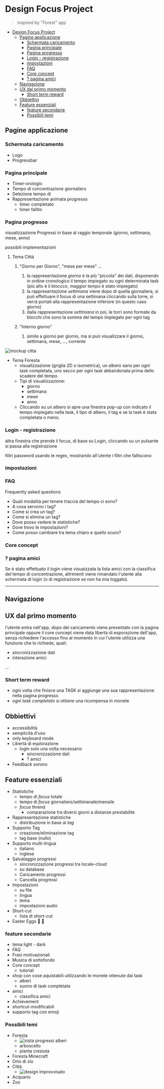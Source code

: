 # Design Focus Project

> inspired by "Forest" app

- [Design Focus Project](#design-focus-project)
  - [Pagine applicazione](#pagine-applicazione)
    - [Schermata caricamento](#schermata-caricamento)
    - [Pagina principale](#pagina-principale)
    - [Pagina progresso](#pagina-progresso)
    - [Login - registrazione](#login---registrazione)
    - [impostazioni](#impostazioni)
    - [FAQ](#faq)
    - [Core concept](#core-concept)
    - [? pagina amici](#-pagina-amici)
  - [Navigazione](#navigazione)
  - [UX dal primo momento](#ux-dal-primo-momento)
    - [Short term reward](#short-term-reward)
  - [Obbiettivi](#obbiettivi)
  - [Feature essenziali](#feature-essenziali)
    - [feature secondarie](#feature-secondarie)
    - [Possibili temi](#possibili-temi)

## Pagine applicazione

### Schermata caricamento

- Logo
- Progressbar


### Pagina principale

- Timer-orologio
- Tempo di concentrazione giornaliero
- Selezione tempo di 
- Rappresentazione animata progresso
  <!-- - stadio base ("pre inizio")
  - fase crescita (animata) **da considerare**
  - fase finale successo (uguale a quella nel progresso)
  - fase finale fall -->
  - timer completato
  - timer fallito


### Pagina progresso

visualizzazione Progressi in base al raggio temporale (giorno, settimana, mese, anno)

possibili implementazioni

1. Tema Città
   1. "Giorno per Giorno", "mese per mese" ...
      1. la rappresentazione *giorno* è la più "piccola" dei dati, disponendo in ordine cronologico il tempo impiegato su ogni determinata task (più alto è il bloccco, maggior tempo è stato impiegato)
      2. la rappresentazione *settimana* viene dopo di quella giornaliera, si può effettuare il focus di una settimana cliccando sulla torre, si verrà portati alla rappresentazione inferiore (in questo caso giorno)
      3. dalla rappresentazione *settimana* in poi, le torri sono formate da blocchi che sono la somma del tempo impiegato per ogni tag 

   2. "Interno giorno"
      1. simile a giorno per giorno, ma si può visualizzare il giorno, settimana, mese, ..., corrente

![mockup citta](./md_img/mockup_citta.png)


- Tema Foresta
  - visualizzazione (griglia 2D o isometrica), un albero sano per ogni task completata, uno secco per ogni task abbandonata prima dello scadere del tempo.
  - Tipi di visualizzazione:
    - giorno
    - settimana
    - mese
    - anno
  - Cliccando su un albero si apre una finestra pop-up con indicato il tempo impiegato nella task, il tipo di albero, il tag e se la task è stata completata o meno.


### Login - registrazione

altra finestra che prende il focus, di base su Login, cliccando su un pulsante si passa alla registrazione

filtri password usando le regex, mostrando all'utente i filtri che falliscono

### impostazioni



### FAQ

Frequently asked questions

- Quali modalità per tenere traccia del tempo ci sono?
- A cosa servono i tag?
- Come si crea un tag?
- Come si elimina un tag?
- Dove posso vedere le statistiche?
- Dove trovo le impostazioni?
- Come posso cambiare tra tema chiaro e quello scuro?

### Core concept


### ? pagina amici

Se è stato effettuato il login  viene visuaizzata la lista amici con la classifica del tempo di concentrazione, altrimenti viene rimandato l'utente alla schermata di login (o di registrazione se non ha mia loggato).

___

## Navigazione



## UX dal primo momento

l'utente entra nell'app, dopo del caricamento viene presentato con la pagina principale oppure il core concept
viene data libertà di esporazione dell'app, senza richiedere l'accesso fino al momento in cui l'utente utilizza una funzione
che lo richiede, quali:

- sincronizzazione dati
- interazione amici

...

### Short term reward

- ogni volta che finisce una TASK si aggiunge una sua rappresentazione nella pagina progresso
- ogni *task completato* si ottiene una ricompensa in monete


## Obbiettivi

- accessibilità
- semplicità d'uso
- only keyboard mode
- Libertà di esplorazione
  - login solo una volta necessario
    - sincronizzazione dati
    - ? amici
- Feedback sonoro
  
## Feature essenziali

- Statistiche
  - tempo di *focus* totale
  - tempo di *focus* giornaliero/settimanale/mensile
  - *focus* thrend
    - comparazione tra diversi giorni a distanze prestabilite
- Rappresentazione statistiche
  - distribuzione in base al *tag*
- Supporto Tag
  - creazione/eliminazione tag
  - tag base (nullo)
- Supporto multi-lingua 
  - italiano 
  - inglese
- Salvataggio progressi
  - sincronizzazione progressi tra locale-cloud
  - su database
  - Caricamento progressi
  - Cancella progressi
- Impostazioni
  - su file
  - lingua
  - tema
  - impostazioni audio
- Short-cut
  - lista di short-cut
- Easter Eggs :egg: :rabbit:


### feature secondarie 

- tema light - dark
- FAQ
- Frasi motivazionali
- Musica di sottofondo
- Core concept
  - tutorial
- shop con cose aquistabili utilizzando le monete ottenute dai task
  - alberi
  - suono di task completata
- amici
  - classifica amici
- Achievement
- shortcut-modificabili
- supporto tag con emoji


### Possibili temi

- Foresta
  - ![vista progressi alberi](md_img/three_view.png)
  - arboscello
  - pianta cresiuta
- Foresta Minecraft
- Orto di zio
- Città
  - ![design improvvisato](md_img/layout_cani.png)
- Acquario
- Zoo
